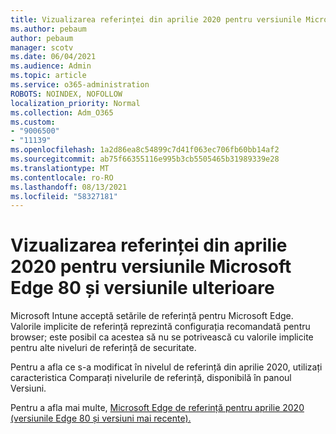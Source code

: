 ```yaml
---
title: Vizualizarea referinței din aprilie 2020 pentru versiunile Microsoft Edge 80 și versiunile ulterioare
ms.author: pebaum
author: pebaum
manager: scotv
ms.date: 06/04/2021
ms.audience: Admin
ms.topic: article
ms.service: o365-administration
ROBOTS: NOINDEX, NOFOLLOW
localization_priority: Normal
ms.collection: Adm_O365
ms.custom:
- "9006500"
- "11139"
ms.openlocfilehash: 1a2d86ea8c54899c7d41f063ec706fb60bb14af2
ms.sourcegitcommit: ab75f66355116e995b3cb5505465b31989339e28
ms.translationtype: MT
ms.contentlocale: ro-RO
ms.lasthandoff: 08/13/2021
ms.locfileid: "58327181"
---
```

# <a name="view-the-april-2020-baseline-for-microsoft-edge-versions-80-and-later"></a>Vizualizarea referinței din aprilie 2020 pentru versiunile Microsoft Edge 80 și versiunile ulterioare

Microsoft Intune acceptă setările de referință pentru Microsoft Edge. Valorile implicite de referință reprezintă configurația recomandată pentru browser; este posibil ca acestea să nu se potrivească cu valorile implicite pentru alte niveluri de referință de securitate.

Pentru a afla ce s-a modificat în nivelul de referință din aprilie 2020, utilizați caracteristica Comparați nivelurile de referință, disponibilă în panoul Versiuni.

Pentru a afla mai multe, [Microsoft Edge de referință pentru aprilie 2020 (versiunile Edge 80 și versiuni mai recente).](https://docs.microsoft.com/mem/intune/protect/security-baseline-settings-edge?pivots=edge-april-2020)